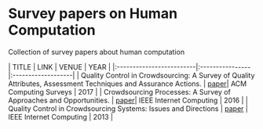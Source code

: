 # Survey papers on Human Computation
Collection of survey papers about human computation


|         TITLE        |       LINK       | VENUE | YEAR | 
|:-------------------------|:----------------|:-------------------|
| Quality Control in Crowdsourcing: A Survey of Quality Attributes, Assessment Techniques and Assurance Actions. | [paper](http://www.floriandaniel.it/papers/DanielCSUR2017.pdf)| ACM Computing Surveys | 2017 |
| Crowdsourcing Processes: A Survey of Approaches and Opportunities.  | [paper](http://ieeexplore.ieee.org/document/7274240/)| IEEE Internet Computing | 2016 |
| Quality Control in Crowdsourcing Systems: Issues and Directions | [paper](http://ieeexplore.ieee.org/document/6488672/) | IEEE Internet Computing | 2013 |


